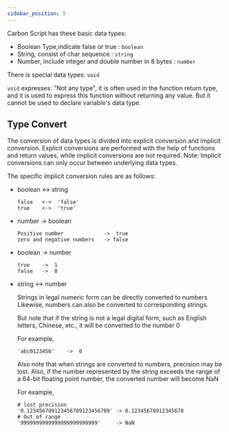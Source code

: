 ```yaml
---
sidebar_position: 5
---
```


Carbon Script has these basic data types:

+ Boolean Type,indicate false or true : `boolean`
+ String, consist of char sequence : `string`
+ Number, include integer and double number in 8 bytes : `number`

There is special data types:  `void`

`void` expresses: "Not any type", it is often used in the function return type, and it is used to express this function without returning any value. But it cannot be used to declare variable's data type.


## Type Convert

The conversion of data types is divided into explicit conversion and implicit conversion. Explicit conversions are performed with the help of functions and return values, while implicit conversions are not required. Note: Implicit conversions can only occur between underlying data types.

The specific implicit conversion rules are as follows:

+ boolean <-> string

    ```
    false   <->  'false'
    true    <->  'true'
    ```

+ number -> boolean
    ```
    Positive number             ->  true
    zero and negative numbers   -> false
    ```
+ boolean -> number
    ```
    true    ->  1
    false   ->  0
    ```

+ string <-> number

    Strings in legal numeric form can be directly converted to numbers
    Likewise, numbers can also be converted to corresponding strings.

    But note that if the string is not a legal digital form, such as English letters, Chinese, etc., it will be converted to the number 0

    For example,
    ```
    'abc0123456'    ->  0
    ```

    Also note that when strings are converted to numbers, precision may be lost. Also, if the number represented by the string exceeds the range of a 64-bit floating point number, the converted number will become NaN

    For example,
    ```
    # lost precision
    '0.123456789123456789123456789' -> 0.12345678912345678
    # Out of range
    '9999999999999999999999999'     -> NaN
    ```
